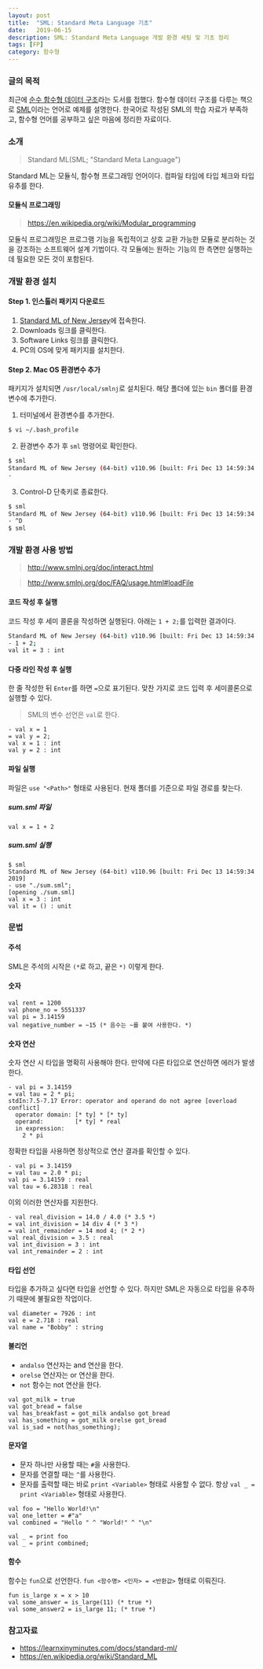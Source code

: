 ```yaml
---
layout: post
title:  "SML: Standard Meta Language 기초"
date:   2019-06-15
description: SML: Standard Meta Language 개발 환경 세팅 및 기초 정리
tags: [FP]
category: 함수형
---
```

### 글의 목적
최근에 [순수 함수형 데이터 구조](http://www.yes24.com/Product/Goods/82591994)라는 도서를 접했다.
함수형 데이터 구조를 다루는 책으로 [SML](https://en.wikipedia.org/wiki/Standard_ML)이라는 언어로 예제를 설명한다.
한국어로 작성된 SML의 학습 자료가 부족하고, 함수형 언어를 공부하고 싶은 마음에 정리한 자료이다.

### 소개
> Standard ML(SML; "Standard Meta Language")

Standard ML는 모듈식, 함수형 프로그래밍 언어이다. 컴파일 타임에 타입 체크와 타입 유추를 한다.

#### 모듈식 프로그래밍
> https://en.wikipedia.org/wiki/Modular_programming

모듈식 프로그래밍은 프로그램 기능을 독립적이고 상호 교환 가능한 모듈로 분리하는 것을 강조하는 소프트웨어 설계 기법이다. 각 모듈에는 원하는 기능의 한 측면만 실행하는 데 필요한 모든 것이 포함된다.

### 개발 환경 설치
#### Step 1. 인스톨러 패키지 다운로드
1. [Standard ML of New Jersey](http://www.smlnj.org/)에 접속한다.
2. Downloads 링크를 클릭한다.
3. Software Links 링크를 클릭한다.
4. PC의 OS에 맞게 패키지를 설치한다.

#### Step 2. Mac OS 환경변수 추가
패키지가 설치되면 `/usr/local/smlnj`로 설치된다. 해당 폴더에 있는 `bin` 폴더를 환경변수에 추가한다.

1. 터미널에서 환경변수를 추가한다.

```bash
$ vi ~/.bash_profile
```

2. 환경변수 추가 후 `sml` 명령어로 확인한다.

```bash
$ sml
Standard ML of New Jersey (64-bit) v110.96 [built: Fri Dec 13 14:59:34 2019]
-
```

3. Control-D 단축키로 종료한다.

```bash
$ sml
Standard ML of New Jersey (64-bit) v110.96 [built: Fri Dec 13 14:59:34 2019]
- ^D
$ sml
```

### 개발 환경 사용 방법
> http://www.smlnj.org/doc/interact.html

> http://www.smlnj.org/doc/FAQ/usage.html#loadFile

#### 코드 작성 후 실행
코드 작성 후 세미 콜론을 작성하면 실행된다. 아래는 `1 + 2;`를 입력한 결과이다.

```bash
Standard ML of New Jersey (64-bit) v110.96 [built: Fri Dec 13 14:59:34 2019]
- 1 + 2;
val it = 3 : int
```

#### 다중 라인 작성 후 실행
한 줄 작성한 뒤 `Enter`를 하면 `=`으로 표기된다. 맞찬 가지로 코드 입력 후 세미콜론으로 실행할 수 있다.

> SML의 변수 선언은 `val`로 한다.

```
- val x = 1
= val y = 2;
val x = 1 : int
val y = 2 : int
```

#### 파일 실행
파일은 `use "<Path>"` 형태로 사용된다. 현재 폴더를 기준으로 파일 경로를 찾는다.

##### sum.sml 파일
```
val x = 1 + 2
```

##### sum.sml 실행
```
$ sml
Standard ML of New Jersey (64-bit) v110.96 [built: Fri Dec 13 14:59:34 2019]
- use "./sum.sml";
[opening ./sum.sml]
val x = 3 : int
val it = () : unit
```

### 문법
#### 주석
SML은 주석의 시작은 `(*`로 하고, 끝은 `*)` 이렇게 한다.

#### 숫자
```
val rent = 1200
val phone_no = 5551337
val pi = 3.14159
val negative_number = ~15 (* 음수는 ~를 붙여 사용한다. *)
```

#### 숫자 연산
숫자 연산 시 타입을 명확히 사용해야 한다. 만약에 다른 타입으로 연산하면 에러가 발생한다.

```
- val pi = 3.14159
= val tau = 2 * pi;
stdIn:7.5-7.17 Error: operator and operand do not agree [overload conflict]
  operator domain: [* ty] * [* ty]
  operand:         [* ty] * real
  in expression:
    2 * pi
```

정확한 타입을 사용하면 정상적으로 연산 결과를 확인할 수 있다.

```
- val pi = 3.14159
= val tau = 2.0 * pi;
val pi = 3.14159 : real
val tau = 6.28318 : real
```

이외 이러한 연산자를 지원한다.

```
- val real_division = 14.0 / 4.0 (* 3.5 *)
= val int_division = 14 div 4 (* 3 *)
= val int_remainder = 14 mod 4; (* 2 *)
val real_division = 3.5 : real
val int_division = 3 : int
val int_remainder = 2 : int
```

#### 타입 선언
타입을 추가하고 싶다면 타입을 선언할 수 있다. 하지만 SML은 자동으로 타입을 유추하기 때문에 불필요한 작업이다.

```
val diameter = 7926 : int
val e = 2.718 : real
val name = "Bobby" : string
```

#### 불리언
- `andalso` 연산자는 and 연산을 한다.
- `orelse` 연산자는 or 연산을 한다.
- `not` 함수는 not 연산을 한다.

```
val got_milk = true
val got_bread = false
val has_breakfast = got_milk andalso got_bread
val has_something = got_milk orelse got_bread
val is_sad = not(has_something);
```

#### 문자열
- 문자 하나만 사용할 때는 `#`을 사용한다.
- 문자를 연결할 때는 `^`를 사용한다.
- 문자를 출력할 때는 바로 `print <Variable>` 형태로 사용할 수 없다. 항상 `val _ = print <Variable>` 형태로 사용한다.

```
val foo = "Hello World!\n"
val one_letter = #"a"
val combined = "Hello " ^ "World!" ^ "\n"

val _ = print foo
val _ = print combined;
```

#### 함수
함수는 `fun`으로 선언한다. `fun <함수명> <인자> = <반환값>` 형태로 이뤄진다.

```
fun is_large x = x > 10
val some_answer = is_large(11) (* true *)
val some_answer2 = is_large 11; (* true *)
```

### 참고자료
- https://learnxinyminutes.com/docs/standard-ml/
- https://en.wikipedia.org/wiki/Standard_ML